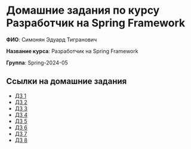 # Домашние задания по курсу Разработчик на Spring Framework

**ФИО**: Симонян Эдуард Тигранович

**Название курса**: Разработчик на Spring Framework

**Группа**: Spring-2024-05

## Ссылки на домашние задания

- [ДЗ 1](hw01-xml-config)
- [ДЗ 2](hw02-annotation-config)
- [ДЗ 3](hw03-spring-boot)
- [ДЗ 4](hw04-spring-shell)
- [ДЗ 5](hw05-jdbc-hard)
- [ДЗ 6](hw06-spring-jpa)
- [ДЗ 7](hw07-spring-data-jpa)
- [ДЗ 8](hw08-mongo)
